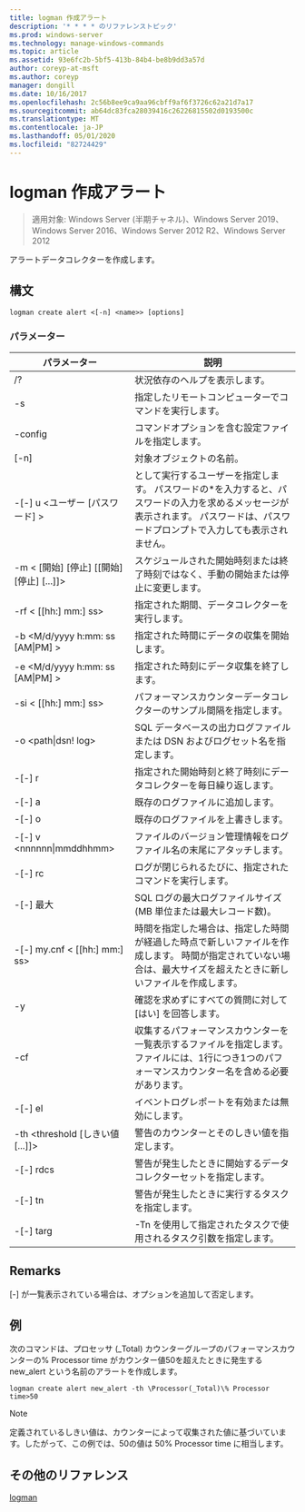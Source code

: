 ```yaml
---
title: logman 作成アラート
description: '* * * * のリファレンストピック'
ms.prod: windows-server
ms.technology: manage-windows-commands
ms.topic: article
ms.assetid: 93e6fc2b-5bf5-413b-84b4-be8b9dd3a57d
author: coreyp-at-msft
ms.author: coreyp
manager: dongill
ms.date: 10/16/2017
ms.openlocfilehash: 2c56b8ee9ca9aa96cbff9af6f3726c62a21d7a17
ms.sourcegitcommit: ab64dc83fca28039416c26226815502d0193500c
ms.translationtype: MT
ms.contentlocale: ja-JP
ms.lasthandoff: 05/01/2020
ms.locfileid: "82724429"
---
```

# <a name="logman-create-alert"></a>logman 作成アラート

> 適用対象: Windows Server (半期チャネル)、Windows Server 2019、Windows Server 2016、Windows Server 2012 R2、Windows Server 2012

アラートデータコレクターを作成します。  

## <a name="syntax"></a>構文  
```  
logman create alert <[-n] <name>> [options]  
```  
### <a name="parameters"></a>パラメーター  

|                 パラメーター                  |                                                                               説明                                                                               |
|--------------------------------------------|-------------------------------------------------------------------------------------------------------------------------------------------------------------------------|
|                     /?                     |                                                                    状況依存のヘルプを表示します。                                                                     |
|             -s<computer name>             |                                                          指定したリモートコンピューターでコマンドを実行します。                                                          |
|              -config <value>               |                                                         コマンドオプションを含む設定ファイルを指定します。                                                         |
|                [-n]<name>                 |                                                                       対象オブジェクトの名前。                                                                        |
|          -[-] u <ユーザー [パスワード] >           | として実行するユーザーを指定します。 パスワードの\*を入力すると、パスワードの入力を求めるメッセージが表示されます。 パスワードは、パスワードプロンプトで入力しても表示されません。 |
| -m < [開始] [停止] [[開始] [停止] [...]]> |                                                スケジュールされた開始時刻または終了時刻ではなく、手動の開始または停止に変更します。                                                 |
|             -rf < [[hh:] mm:] ss>             |                                                        指定された期間、データコレクターを実行します。                                                         |
|     -b <M/d/yyyy h:mm: ss [AM&#124;PM] >      |                                                              指定された時間にデータの収集を開始します。                                                               |
|     -e <M/d/yyyy h:mm: ss [AM&#124;PM] >      |                                                               指定された時刻にデータ収集を終了します。                                                                |
|             -si < [[hh:] mm:] ss>             |                                                 パフォーマンスカウンターデータコレクターのサンプル間隔を指定します。                                                  |
|           -o <path&#124;dsn! log>           |                                              SQL データベースの出力ログファイルまたは DSN およびログセット名を指定します。                                               |
|                   -[-] r                    |                                                  指定された開始時刻と終了時刻にデータコレクターを毎日繰り返します。                                                  |
|                   -[-] a                    |                                                                     既存のログファイルに追加します。                                                                     |
|                   -[-] o                   |                                                                     既存のログファイルを上書きします。                                                                     |
|        -[-] v <nnnnnn&#124;mmddhhmm>        |                                                   ファイルのバージョン管理情報をログファイル名の末尾にアタッチします。                                                   |
|               -[-] rc<task>                |                                                         ログが閉じられるたびに、指定されたコマンドを実行します。                                                          |
|              -[-] 最大 <value>               |                                                 SQL ログの最大ログファイルサイズ (MB 単位または最大レコード数)。                                                  |
|           -[-] my.cnf < [[hh:] mm:] ss>           |     時間を指定した場合は、指定した時間が経過した時点で新しいファイルを作成します。 時間が指定されていない場合は、最大サイズを超えたときに新しいファイルを作成します。     |
|                     -y                     |                                                             確認を求めずにすべての質問に対して [はい] を回答します。                                                              |
|               -cf<filename>               |                       収集するパフォーマンスカウンターを一覧表示するファイルを指定します。 ファイルには、1行につき1つのパフォーマンスカウンター名を含める必要があります。                        |
|                   -[-] el                   |                                                                イベントログレポートを有効または無効にします。                                                                 |
|     -th <threshold [しきい値 [...]]>      |                                                        警告のカウンターとそのしきい値を指定します。                                                        |
|              -[-] rdcs<name>               |                                                     警告が発生したときに開始するデータコレクターセットを指定します。                                                      |
|               -[-] tn<task>                |                                                             警告が発生したときに実行するタスクを指定します。                                                              |
|            -[-] targ<argument>             |                                               -Tn を使用して指定されたタスクで使用されるタスク引数を指定します。                                                |

## <a name="remarks"></a>Remarks  
[-] が一覧表示されている場合は、オプションを追加して否定します。  
## <a name="examples"></a>例  
次のコマンドは、プロセッサ (_Total) カウンターグループのパフォーマンスカウンターの% Processor time がカウンター値50を超えたときに発生する new_alert という名前のアラートを作成します。  
```  
logman create alert new_alert -th \Processor(_Total)\% Processor time>50  
```  
> [!NOTE]
> 定義されているしきい値は、カウンターによって収集された値に基づいています。したがって、この例では、50の値は 50% Processor time に相当します。  
> ## <a name="additional-references"></a>その他のリファレンス  
> [logman](logman.md)  
